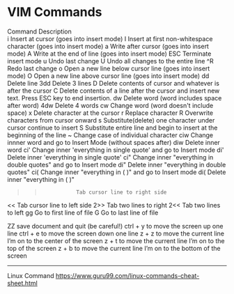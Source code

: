 # VIM Commands

Command 	Description 	
i 	                Insert at cursor (goes into insert mode)
I 	                Insert at first non-whitespace character (goes into insert mode)
a 	                Write after cursor (goes into insert mode)
A 	                Write at the end of line (goes into insert mode)
ESC                Terminate insert mode
u 	                Undo last change
U 	                Undo all changes to the entire line
^R                   Redo last change
o 	               Open a new line below cursor line (goes into insert mode)
O 	               Open a new line above cursor line (goes into insert mode)
dd 	               Delete line
3dd                Delete 3 lines
D 	               Delete contents of cursor and whatever is after the cursor
C 	               Delete contents of a line after the cursor and insert new text. 
                       Press ESC key to end insertion.
dw 	               Delete word (word includes space after word)
4dw               Delete 4 words
cw 	              Change word (word doesn't include space)
x 	              Delete character at the cursor
r 	              Replace character
R 	             Overwrite characters from cursor onward
s 	             Substitute(delete) one character under cursor continue to insert
S 	             Substitute entire line and begin to insert at the 
                     beginning of the line
~ 	             Change case of individual character
ciw              Change innner word and go to Insert Mode (without spaces after)
diw              Delete inner word
ci'                Change inner 'everything in single quote' and go to Insert mode
di'                Delete inner 'everything in single quote'
ci"                Change inner "everything in double quotes" and go to Insert mode
di"                Delete inner "everything in double quotes"
ci(                Change inner "everything in ( )" and go to Insert mode
di(                Delete inner "everything in ( )"
>>                Tab cursor line to right side
<<                Tab cursor line to left side
2>>              Tab two lines to right
2<<              Tab two lines to left
gg               Go to first line of file
G                 Go to last line of file

ZZ               save document and quit (be careful!)
ctrl + y       to move the screen up one line
ctrl + e       to move the screen down one line
z + z           to move the current line I’m on to the center of the screen
z + t           to move the current line I’m on to the top of the screen
z + b          to move the current line I’m on to the bottom of the screen

  
***
Linux Command
https://www.guru99.com/linux-commands-cheat-sheet.html



